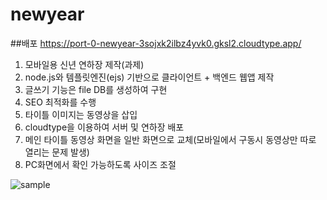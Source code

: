 # newyear

##배포 https://port-0-newyear-3sojxk2ilbz4yvk0.gksl2.cloudtype.app/

1. 모바일용 신년 연하장 제작(과제)
2. node.js와 템플릿엔진(ejs) 기반으로 클라이언트 + 백엔드 웹앱 제작
4. 글쓰기 기능은 file DB를 생성하여 구현
5. SEO 최적화를 수행
6. 타이틀 이미지는 동영상을 삽입
7. cloudtype을 이용하여 서버 및 연하장 배포
8. 메인 타이틀 동영상 화면을 일반 화면으로 교체(모바일에서 구동시 동영상만 따로 열리는 문제 발생)
9. PC화면에서 확인 가능하도록 사이즈 조절

![sample](https://user-images.githubusercontent.com/113665619/209250231-950ce4ef-676e-481d-a767-73312d1b46d8.png)
